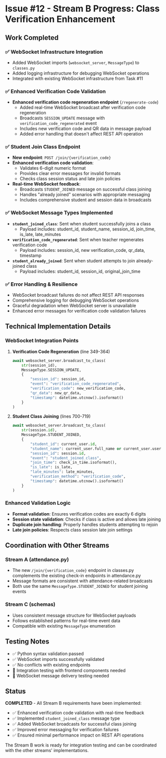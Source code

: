 # Issue #12 - Stream B Progress: Class Verification Enhancement

## Work Completed

### ✅ WebSocket Infrastructure Integration
- Added WebSocket imports (`websocket_server`, `MessageType`) to `classes.py`
- Added logging infrastructure for debugging WebSocket operations
- Integrated with existing WebSocket infrastructure from Task #11

### ✅ Enhanced Verification Code Validation
- **Enhanced verification code regeneration endpoint** (`/regenerate-code`)
  - Added real-time WebSocket broadcast after verification code regeneration
  - Broadcasts `SESSION_UPDATE` message with `verification_code_regenerated` event
  - Includes new verification code and QR data in message payload
  - Added error handling that doesn't affect REST API operation

### ✅ Student Join Class Endpoint
- **New endpoint**: `POST /join/{verification_code}`
- **Enhanced verification code validation**:
  - Validates 6-digit numeric format
  - Provides clear error messages for invalid formats
  - Checks class session status and late join policies
- **Real-time WebSocket feedback**:
  - Broadcasts `STUDENT_JOINED` message on successful class joining
  - Handles "already joined" scenarios with appropriate messaging
  - Includes comprehensive student and session data in broadcasts

### ✅ WebSocket Message Types Implemented
- **`student_joined_class`**: Sent when student successfully joins a class
  - Payload includes: student_id, student_name, session_id, join_time, is_late, late_minutes
- **`verification_code_regenerated`**: Sent when teacher regenerates verification code
  - Payload includes: session_id, new verification_code, qr_data, timestamp
- **`student_already_joined`**: Sent when student attempts to join already-joined class
  - Payload includes: student_id, session_id, original_join_time

### ✅ Error Handling & Resilience
- WebSocket broadcast failures do not affect REST API responses
- Comprehensive logging for debugging WebSocket operations
- Graceful degradation when WebSocket server is unavailable
- Enhanced error messages for verification code validation failures

## Technical Implementation Details

### WebSocket Integration Points
1. **Verification Code Regeneration** (line 349-364)
   ```python
   await websocket_server.broadcast_to_class(
       str(session_id),
       MessageType.SESSION_UPDATE,
       {
           "session_id": session_id,
           "event": "verification_code_regenerated",
           "verification_code": new_verification_code,
           "qr_data": new_qr_data,
           "timestamp": datetime.utcnow().isoformat()
       }
   )
   ```

2. **Student Class Joining** (lines 700-719)
   ```python
   await websocket_server.broadcast_to_class(
       str(session.id),
       MessageType.STUDENT_JOINED,
       {
           "student_id": current_user.id,
           "student_name": current_user.full_name or current_user.username,
           "session_id": session.id,
           "event": "student_joined_class",
           "join_time": check_in_time.isoformat(),
           "is_late": is_late,
           "late_minutes": late_minutes,
           "verification_method": "verification_code",
           "timestamp": datetime.utcnow().isoformat()
       }
   )
   ```

### Enhanced Validation Logic
- **Format validation**: Ensures verification codes are exactly 6 digits
- **Session state validation**: Checks if class is active and allows late joining
- **Duplicate join handling**: Properly handles students attempting to rejoin
- **Late join policies**: Respects class session late join settings

## Coordination with Other Streams

### Stream A (attendance.py)
- The new `/join/{verification_code}` endpoint in classes.py complements the existing check-in endpoints in attendance.py
- Message formats are consistent with attendance-related broadcasts
- Both use the same `MessageType.STUDENT_JOINED` for student joining events

### Stream C (schemas)
- Uses consistent message structure for WebSocket payloads
- Follows established patterns for real-time event data
- Compatible with existing `MessageType` enumeration

## Testing Notes
- ✅ Python syntax validation passed
- ✅ WebSocket imports successfully validated
- ✅ No conflicts with existing endpoints
- 🔄 Integration testing with frontend components needed
- 🔄 WebSocket message delivery testing needed

## Status
**COMPLETED** - All Stream B requirements have been implemented:
- ✅ Enhanced verification code validation with real-time feedback
- ✅ Implemented `student_joined_class` message type
- ✅ Added WebSocket broadcasts for successful class joining
- ✅ Improved error messaging for verification failures
- ✅ Ensured minimal performance impact on REST API operations

The Stream B work is ready for integration testing and can be coordinated with the other streams' implementations.